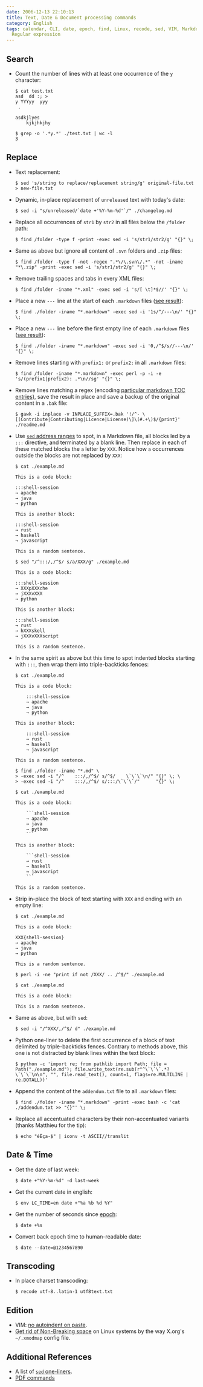 ```yaml
---
date: 2006-12-13 22:10:13
title: Text, Date & Document processing commands
category: English
tags: calendar, CLI, date, epoch, find, Linux, recode, sed, VIM, Markdown, Perl,
  Regular expression
---
```


## Search

- Count the number of lines with at least one occurrence of the `y` character:

  ```shell-session
  $ cat test.txt
  asd  dd :; >
  y YYYyy  yyy
   .

  asdkjlyes
      kjkjhkjhy

  $ grep -o '.*y.*' ./test.txt | wc -l
  3
  ```

## Replace

- Text replacement:

  ```shell-session
  $ sed 's/string to replace/replacement string/g' original-file.txt > new-file.txt
  ```

- Dynamic, in-place replacement of `unreleased` text with today's date:

  ```shell-session
  $ sed -i "s/unreleased/`date +'%Y-%m-%d'`/" ./changelog.md
  ```

- Replace all occurrences of `str1` by `str2` in all files below the `/folder` path:

  ```shell-session
  $ find /folder -type f -print -exec sed -i 's/str1/str2/g' "{}" \;
  ```

- Same as above but ignore all content of `.svn` folders and `.zip` files:

  ```shell-session
  $ find /folder -type f -not -regex ".*\/\.svn\/.*" -not -iname "*\.zip" -print -exec sed -i 's/str1/str2/g' "{}" \;
  ```

- Remove trailing spaces and tabs in every XML files:

  ```shell-session
  $ find /folder -iname "*.xml" -exec sed -i 's/[ \t]*$//' "{}" \;
  ```

- Place a new `---` line at the start of each `.markdown` files ([see result](https://github.com/kdeldycke/kevin-deldycke-blog/commit/19d1b082e93966f82873ce9d8de238a889d371b7)):

  ```shell-session
  $ find ./folder -iname "*.markdown" -exec sed -i '1s/^/---\n/' "{}" \;
  ```

- Place a new `---` line before the first empty line of each `.markdown` files ([see result](https://github.com/kdeldycke/kevin-deldycke-blog/commit/8628d53284e41917159e344ea45ad9e9d16b90b1)):

  ```shell-session
  $ find ./folder -iname "*.markdown" -exec sed -i '0,/^$/s//---\n/' "{}" \;
  ```

- Remove lines starting with `prefix1:` or `prefix2:` in all `.markdown` files:

  ```shell-session
  $ find /folder -iname "*.markdown" -exec perl -p -i -e 's/(prefix1|prefix2): .*\n//sg' "{}" \;
  ```

- Remove lines matching a regex (encoding [particular markdown TOC entries](https://github.com/kdeldycke/awesome-iam/commit/295a4fa4229c5966ce4bc207704e32fb6f1491d6#diff-c81593a3651bf87f58345cd819edad71R24)), save the result in place and save a backup of the original content in a `.bak` file:

  ```shell-session
  $ gawk -i inplace -v INPLACE_SUFFIX=.bak '!/^- \[(Contribute|Contributing|Licence|License)\]\(#.+\)$/{print}' ./readme.md
  ```

- Use [`sed` address ranges](https://www.linuxtopia.org/online_books/linux_tool_guides/the_sed_faq/sedfaq3_006.html)
  to spot, in a Markdown file, all blocks led by a
  `:::` directive, and terminated by a blank line. Then replace in each of
  these matched blocks the `a` letter by `XXX`. Notice how `a` occurrences
  outside the blocks are not replaced by `XXX`:

  ```{.shell-session hl_lines="19" anchorlinenos=True}
  $ cat ./example.md

  This is a code block:

  :::shell-session
  → apache
  → java
  → python

  This is another block:

  :::shell-session
  → rust
  → haskell
  → javascript

  This is a random sentence.

  $ sed "/^:::/,/^$/ s/a/XXX/g" ./example.md

  This is a code block:

  :::shell-session
  → XXXpXXXche
  → jXXXvXXX
  → python

  This is another block:

  :::shell-session
  → rust
  → hXXXskell
  → jXXXvXXXscript

  This is a random sentence.
  ```

- In the same spirit as above but this time to spot indented blocks
  starting with `:::`, then wrap them into triple-backticks fences:

  ````{.shell-session hl_lines="19 20 21"}
  $ cat ./example.md

  This is a code block:

      :::shell-session
      → apache
      → java
      → python

  This is another block:

      :::shell-session
      → rust
      → haskell
      → javascript

  This is a random sentence.

  $ find ./folder -iname "*.md" \
  > -exec sed -i "/^    :::/,/^$/ s/^$/    \`\`\`\n/" "{}" \; \
  > -exec sed -i "/^    :::/,/^$/ s/:::/\`\`\`/"      "{}" \;

  $ cat ./example.md

  This is a code block:

      ```shell-session
      → apache
      → java
      → python
      ```

  This is another block:

      ```shell-session
      → rust
      → haskell
      → javascript
      ```

  This is a random sentence.
  ````

- Strip in-place the block of text starting with `XXX` and ending with an empty line:

  ```{.shell-session hl_lines="12"}
  $ cat ./example.md

  This is a code block:

  XXX{shell-session}
  → apache
  → java
  → python

  This is a random sentence.

  $ perl -i -ne "print if not /XXX/ .. /^$/" ./example.md

  $ cat ./example.md

  This is a code block:

  This is a random sentence.
  ```

- Same as above, but with `sed`:

  ```shell-session
  $ sed -i "/^XXX/,/^$/ d" ./example.md
  ```

- Python one-liner to delete the first occurrence of a block of text delimited by triple-backticks fences. Contrary to methods above, this one is not distracted by blank lines within the text block:

  ```shell-session
  $ python -c 'import re; from pathlib import Path; file = Path("./example.md"); file.write_text(re.sub(r"^\`\`\`.*?\`\`\`\n\n", "", file.read_text(), count=1, flags=re.MULTILINE | re.DOTALL))'
  ```

- Append the content of the `addendum.txt` file to all `.markdown` files:

  ```shell-session
  $ find ./folder -iname "*.markdown" -print -exec bash -c 'cat ./addendum.txt >> "{}"' \;
  ```

- Replace all accentuated characters by their non-accentuated variants (thanks Matthieu for the tip):

  ```shell-session
  $ echo "éÈça-$" | iconv -t ASCII//translit
  ```

## Date & Time

- Get the date of last week:

  ```shell-session
  $ date +"%Y-%m-%d" -d last-week
  ```

- Get the current date in english:

  ```shell-session
  $ env LC_TIME=en date +"%a %b %d %Y"
  ```

- Get the number of seconds since [epoch](https://en.wikipedia.org/wiki/Epoch_%28reference_date%29#Notable_epoch_dates_in_computing):

  ```shell-session
  $ date +%s
  ```

- Convert back epoch time to human-readable date:

  ```shell-session
  $ date --date=@1234567890
  ```

## Transcoding

- In place charset transcoding:

  ```shell-session
  $ recode utf-8..latin-1 utf8text.txt
  ```

## Edition

- VIM: [no autoindent on paste](https://vim.wikia.com/wiki/How_to_stop_auto_indenting).
- [Get rid of Non-Breaking space](https://hauweele.net/~gawen/blog/?p=32) on Linux systems by the way X.org's `~/.xmodmap` config file.

## Additional References

- A list of [`sed` one-liners](http://sed.sourceforge.net/sed1line.txt).
- [PDF commands](https://kevin.deldycke.com/2006/12/pdf-commands/)